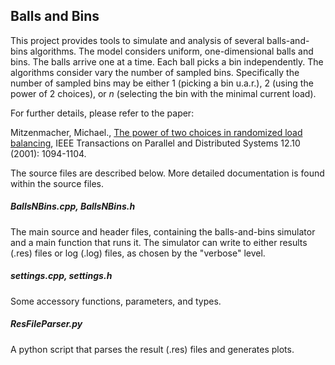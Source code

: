 ## Balls and Bins

This project provides tools to simulate and analysis of several balls-and-bins algorithms. 
The model considers uniform, one-dimensional balls and bins. The balls arrive one at a time. Each ball picks a bin independently.
The algorithms consider vary the number of sampled bins. Specifically the number of sampled bins may be either 1 (picking a bin u.a.r.), 2 (using the power of 2 choices), or $n$ (selecting the bin with the minimal current load). 

For further details, please refer to the paper:

Mitzenmacher, Michael., [The power of two choices in randomized load balancing](https://citeseerx.ist.psu.edu/document?repid=rep1&type=pdf&doi=2b5c5a64a4403f3f22ed7f7170e3a559e0687443), IEEE Transactions on Parallel and Distributed Systems 12.10 (2001): 1094-1104.

The source files are described below. More detailed documentation is found within the source files.

##### BallsNBins.cpp, BallsNBins.h #
The main source and header files, containing the balls-and-bins simulator and a main function that runs it.
The simulator can write to either results (.res) files or log (.log) files, as chosen by the "verbose" level. 

##### settings.cpp, settings.h # 
Some accessory functions, parameters, and types.

##### ResFileParser.py
A python script that parses the result (.res) files and generates plots.

